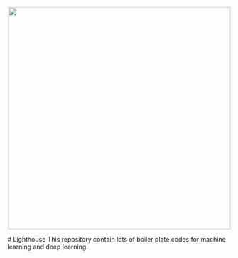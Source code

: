 <p align="center">
   <img src="https://github.com/VinayChaudhari1996/Lighthouse/blob/master/Icon.png" width="500" >
</p>
# Lighthouse
This repository contain lots of boiler plate codes for machine learning and deep learning.
